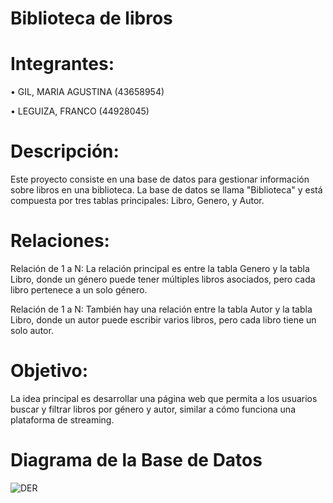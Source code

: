 # Biblioteca de libros

# Integrantes:

• GIL, MARIA AGUSTINA (43658954)

• LEGUIZA, FRANCO (44928045)

# Descripción:

Este proyecto consiste en una base de datos para gestionar información sobre libros en una biblioteca. La base de datos se llama "Biblioteca" y está compuesta por tres tablas principales: Libro, Genero, y Autor.

# Relaciones:

Relación de 1 a N: La relación principal es entre la tabla Genero y la tabla Libro, donde un género puede tener múltiples libros asociados, pero cada libro pertenece a un solo género.

Relación de 1 a N: También hay una relación entre la tabla Autor y la tabla Libro, donde un autor puede escribir varios libros, pero cada libro tiene un solo autor.

# Objetivo:

La idea principal es desarrollar una página web que permita a los usuarios buscar y filtrar libros por género y autor, similar a cómo funciona una plataforma de streaming.


# Diagrama de la Base de Datos

![DER](https://github.com/user-attachments/assets/dcd4113b-30e6-4147-a6bf-132453aebe4b)


